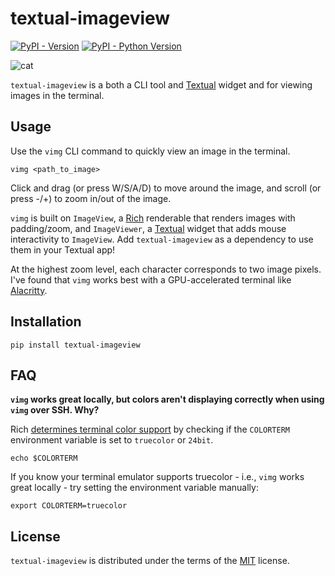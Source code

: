 # textual-imageview

[![PyPI - Version](https://img.shields.io/pypi/v/textual-imageview.svg)](https://pypi.org/project/textual-imageview)
[![PyPI - Python Version](https://img.shields.io/pypi/pyversions/textual-imageview.svg)](https://pypi.org/project/textual-imageview)

![cat](https://user-images.githubusercontent.com/43352940/210931390-ad1f47fc-2340-435e-8851-234b5fa96d0f.gif)

`textual-imageview` is a both a CLI tool and [Textual](https://github.com/textualize/textual/) widget and for viewing images in the
terminal.

## Usage
Use the `vimg` CLI command to quickly view an image in the terminal.

```console
vimg <path_to_image>
```

Click and drag (or press W/S/A/D) to move around the image, and scroll (or press -/+) to zoom in/out of the image.

`vimg` is built on `ImageView`, a [Rich](https://github.com/textualize/rich/) renderable that renders images with padding/zoom, and `ImageViewer`, a [Textual](https://github.com/textualize/textual/) widget that adds mouse interactivity to `ImageView`. Add `textual-imageview` as a dependency to use them in your Textual app!

At the highest zoom level, each character corresponds to two image pixels. I've found that `vimg` works best with a GPU-accelerated terminal like [Alacritty](https://github.com/alacritty/alacritty).

## Installation
```console
pip install textual-imageview
```

## FAQ

**`vimg` works great locally, but colors aren't displaying correctly when using `vimg` over SSH. Why?**

Rich [determines terminal color support](https://github.com/Textualize/rich/blob/7601290c3a2f574fa29763ed5a615767494f5013/rich/console.py#L796) by checking if the `COLORTERM` environment variable is set to `truecolor` or `24bit`.

```console
echo $COLORTERM
```

If you know your terminal emulator supports truecolor - i.e., `vimg` works great locally - try setting the environment variable manually:
```console
export COLORTERM=truecolor
```

## License

`textual-imageview` is distributed under the terms of the [MIT](https://spdx.org/licenses/MIT.html) license.
